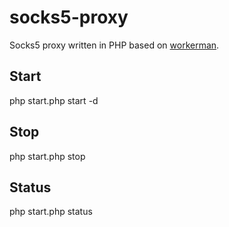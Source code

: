 # socks5-proxy
Socks5 proxy written in PHP based on [workerman](https://github.com/walkor/Workerman).

## Start
php start.php start -d

## Stop
php start.php stop

## Status
php start.php status
